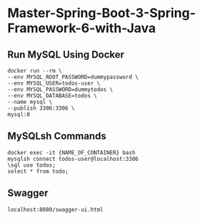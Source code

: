 # Master-Spring-Boot-3-Spring-Framework-6-with-Java

## Run MySQL Using Docker
```shell
docker run --rm \
--env MYSQL_ROOT_PASSWORD=dummypassword \
--env MYSQL_USER=todos-user \
--env MYSQL_PASSWORD=dummytodos \
--env MYSQL_DATABASE=todos \
--name mysql \
--publish 3306:3306 \
mysql:8
```

## MySQLsh Commands
```shell
docker exec -it {NAME_OF_CONTAINER} bash 
mysqlsh connect todos-user@localhost:3306 
\sql use todos; 
select * from todo;
```

## Swagger
```http request
localhost:8080/swagger-ui.html
```